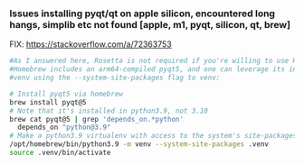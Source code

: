 ### Issues installing pyqt/qt on apple silicon, encountered long hangs, simplib etc not found [apple, m1, pyqt, silicon, qt, brew]

FIX: https://stackoverflow.com/a/72363753

```bash
#As I answered here, Rosetta is not required if you're willing to use Homebrew's pyqt@5. 
#Homebrew includes an arm64-compiled pyqt5, and one can leverage its installation in a 
#venv using the --system-site-packages flag to venv:

# Install pyqt5 via homebrew
brew install pyqt@5
# Note that it's installed in python3.9, not 3.10
brew cat pyqt@5 | grep 'depends_on.*python'
  depends_on "python@3.9"
# Make a python3.9 virtualenv with access to the system's site-packages
/opt/homebrew/bin/python3.9 -m venv --system-site-packages .venv
source .venv/bin/activate
```
